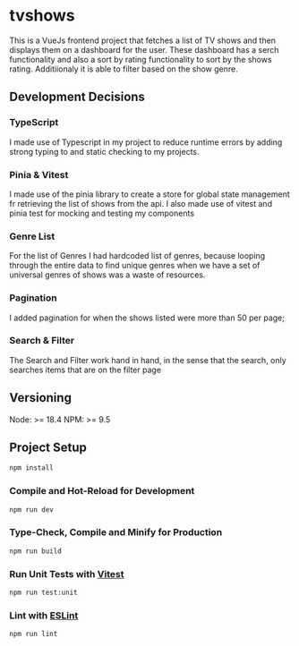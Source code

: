 # tvshows

This is a VueJs frontend project that fetches a list of TV shows and then displays them on a dashboard for the user. These dashboard has a serch functionality and also a sort by rating functionality to sort by the shows rating.
Additiionaly it is able to filter based on the show genre.

## Development Decisions

### TypeScript 

I made use of Typescript in my project to reduce runtime errors by adding strong typing to  and static checking to my projects.

### Pinia & Vitest 

I made use of the pinia library to create a store for global state management fr retrieving the list of shows from the api. I also made use of vitest and pinia test for mocking and testing my components 

### Genre List 

For the list of Genres I had hardcoded list of genres, because looping through the entire data to find unique genres when we have a set of universal genres of shows was a waste of resources.

### Pagination 

I added pagination for when the shows listed were more than 50 per page;

### Search & Filter

The Search and Filter work hand in hand, in the sense that the search, only searches items that are on the filter page 

## Versioning
 Node: >= 18.4
 NPM: >= 9.5
 
## Project Setup

```sh
npm install
```

### Compile and Hot-Reload for Development

```sh
npm run dev
```

### Type-Check, Compile and Minify for Production

```sh
npm run build
```

### Run Unit Tests with [Vitest](https://vitest.dev/)

```sh
npm run test:unit
```

### Lint with [ESLint](https://eslint.org/)

```sh
npm run lint
```
